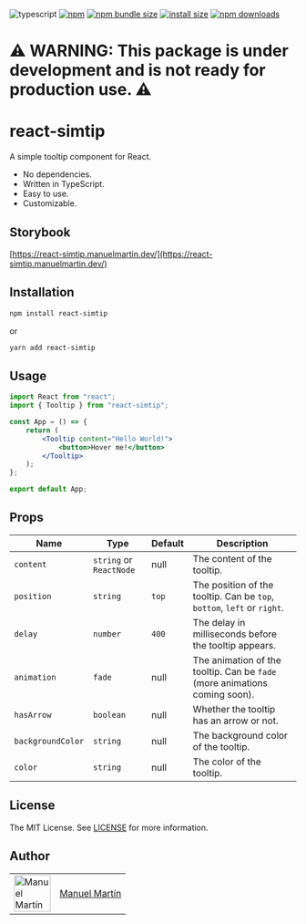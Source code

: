![typescript](https://badgen.net/badge/icon/typescript?icon=typescript&label) [![npm](https://img.shields.io/npm/v/react-simtip.svg)](https://www.npmjs.com/package/react-simtip) [![npm bundle size](https://img.shields.io/bundlephobia/minzip/react-simtip?style=flat-square)](https://bundlephobia.com/package/react-simtip@latest) [![install size](https://packagephobia.com/badge?p=react-simtip)](https://packagephobia.com/result?p=react-simtip) [![npm downloads](https://img.shields.io/npm/dm/react-simtip.svg?style=flat-square)](https://npm-stat.com/charts.html?package=react-simtip)

# ⚠️ WARNING: This package is under development and is not ready for production use. ⚠️

# react-simtip

A simple tooltip component for React.

- No dependencies.
- Written in TypeScript.
  <!-- - Test coverage with Jest and React Testing Library. -->
  <!-- - Lightweight (less than 1kb gzipped). -->
- Easy to use.
- Customizable.

## Storybook

[https://react-simtip.manuelmartin.dev/](https://react-simtip.manuelmartin.dev/)

## Installation

```bash
npm install react-simtip
```

or

```bash
yarn add react-simtip
```

## Usage

```jsx
import React from "react";
import { Tooltip } from "react-simtip";

const App = () => {
	return (
		<Tooltip content="Hello World!">
			<button>Hover me!</button>
		</Tooltip>
	);
};

export default App;
```

## Props

| Name              | Type                    | Default | Description                                                                |
| ----------------- | ----------------------- | ------- | -------------------------------------------------------------------------- |
| `content`         | `string` or `ReactNode` | null    | The content of the tooltip.                                                |
| `position`        | `string`                | `top`   | The position of the tooltip. Can be `top`, `bottom`, `left` or `right`.    |
| `delay`           | `number`                | `400`   | The delay in milliseconds before the tooltip appears.                      |
| `animation`       | `fade`                  | null    | The animation of the tooltip. Can be `fade` (more animations coming soon). |
| `hasArrow`        | `boolean`               | null    | Whether the tooltip has an arrow or not.                                   |
| `backgroundColor` | `string`                | null    | The background color of the tooltip.                                       |
| `color`           | `string`                | null    | The color of the tooltip.                                                  |

<!-- ## TODO

- [ ] Fix the position in HTML content tooltips.
- [ ] Check bundle size.
- [ ] Add more animations.
- [ ] Add more positions (top-left, top-right, bottom-left, bottom-right).
- [ ] Add offset (distance between the tooltip and the anchor).
- [ ] Add some trigger options (click, focus, etc.).
- [ ] Add some options to control the tooltip's size (width, height, etc.).
- [ ] Add more options to delay the tooltip's appearance and disappearance (enterDelay, leaveDelay, etc.)
- [ ] Add tests.
- [ ] Add more customization options (colors, sizes, etc.).
- [ ] Add more examples. -->

## License

The MIT License. See [LICENSE]("https://raw.githubusercontent.com/manuelmartin-developer/react-simtip/main/LICENSE") for more information.

## Author

<table>
  <tr>
    <td >
      <img src="https://avatars.githubusercontent.com/u/75039957?v=4" width="64" height="64" alt="Manuel Martín">
    </td>
    <td>
      <a href="https://github.com/manuelmartin-developer">Manuel Martín</a>
    </td>
  </tr>
</table>
